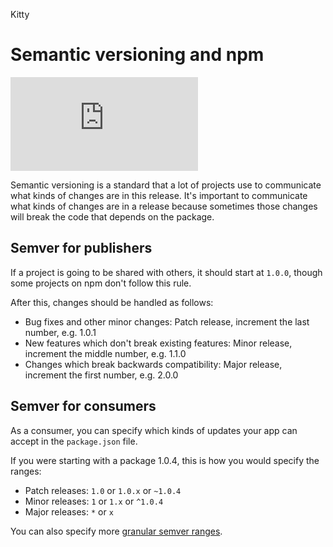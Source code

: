 Kitty


<!--
title: 13 - Semantic versioning and npm
featured: true
-->

# Semantic versioning and npm

<iframe src="https://www.youtube.com/embed/kK4Meix58R4" frameborder="0" allowfullscreen></iframe>

Semantic versioning is a standard that a lot of projects use to communicate what kinds of changes are in this release. It's important to communicate what kinds of changes are in a release because sometimes those changes will break the code that depends on the package.

## Semver for publishers

If a project is going to be shared with others, it should start at `1.0.0`, though some projects on npm don't follow this rule.

After this, changes should be handled as follows:
* Bug fixes and other minor changes: Patch release, increment the last number, e.g. 1.0.1
* New features which don't break existing features: Minor release, increment the middle number, e.g. 1.1.0
* Changes which break backwards compatibility: Major release, increment the first number, e.g. 2.0.0

## Semver for consumers

As a consumer, you can specify which kinds of updates your app can accept in the `package.json` file.

If you were starting with a package 1.0.4, this is how you would specify the ranges:
* Patch releases: `1.0` or `1.0.x` or `~1.0.4`
* Minor releases: `1` or `1.x` or `^1.0.4`
* Major releases: `*` or `x`

You can also specify more [granular semver ranges](/misc/semver).
